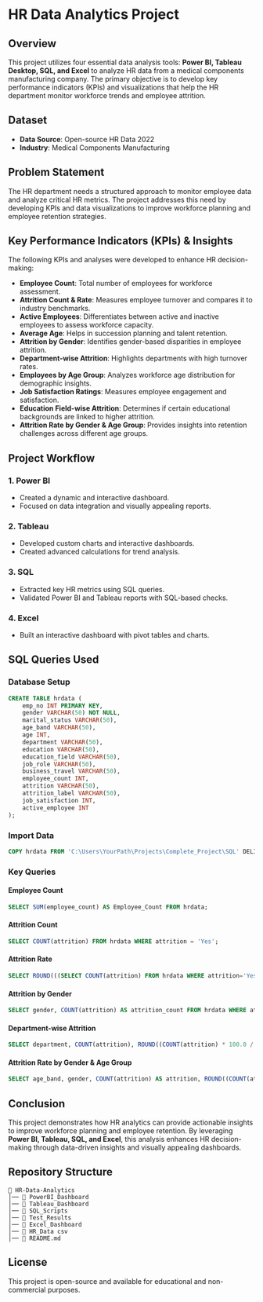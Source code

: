 # HR Data Analytics Project

## Overview
This project utilizes four essential data analysis tools: **Power BI, Tableau Desktop, SQL, and Excel** to analyze HR data from a medical components manufacturing company. The primary objective is to develop key performance indicators (KPIs) and visualizations that help the HR department monitor workforce trends and employee attrition.

## Dataset
- **Data Source**: Open-source HR Data 2022
- **Industry**: Medical Components Manufacturing

## Problem Statement
The HR department needs a structured approach to monitor employee data and analyze critical HR metrics. The project addresses this need by developing KPIs and data visualizations to improve workforce planning and employee retention strategies.

## Key Performance Indicators (KPIs) & Insights
The following KPIs and analyses were developed to enhance HR decision-making:

- **Employee Count**: Total number of employees for workforce assessment.
- **Attrition Count & Rate**: Measures employee turnover and compares it to industry benchmarks.
- **Active Employees**: Differentiates between active and inactive employees to assess workforce capacity.
- **Average Age**: Helps in succession planning and talent retention.
- **Attrition by Gender**: Identifies gender-based disparities in employee attrition.
- **Department-wise Attrition**: Highlights departments with high turnover rates.
- **Employees by Age Group**: Analyzes workforce age distribution for demographic insights.
- **Job Satisfaction Ratings**: Measures employee engagement and satisfaction.
- **Education Field-wise Attrition**: Determines if certain educational backgrounds are linked to higher attrition.
- **Attrition Rate by Gender & Age Group**: Provides insights into retention challenges across different age groups.

## Project Workflow
### 1. Power BI
- Created a dynamic and interactive dashboard.
- Focused on data integration and visually appealing reports.

### 2. Tableau
- Developed custom charts and interactive dashboards.
- Created advanced calculations for trend analysis.

### 3. SQL
- Extracted key HR metrics using SQL queries.
- Validated Power BI and Tableau reports with SQL-based checks.

### 4. Excel
- Built an interactive dashboard with pivot tables and charts.

## SQL Queries Used
### Database Setup
```sql
CREATE TABLE hrdata (
    emp_no INT PRIMARY KEY,
    gender VARCHAR(50) NOT NULL,
    marital_status VARCHAR(50),
    age_band VARCHAR(50),
    age INT,
    department VARCHAR(50),
    education VARCHAR(50),
    education_field VARCHAR(50),
    job_role VARCHAR(50),
    business_travel VARCHAR(50),
    employee_count INT,
    attrition VARCHAR(50),
    attrition_label VARCHAR(50),
    job_satisfaction INT,
    active_employee INT
);
```

### Import Data
```sql
COPY hrdata FROM 'C:\Users\YourPath\Projects\Complete_Project\SQL' DELIMITER ',' CSV HEADER;
```

### Key Queries
#### Employee Count
```sql
SELECT SUM(employee_count) AS Employee_Count FROM hrdata;
```

#### Attrition Count
```sql
SELECT COUNT(attrition) FROM hrdata WHERE attrition = 'Yes';
```

#### Attrition Rate
```sql
SELECT ROUND(((SELECT COUNT(attrition) FROM hrdata WHERE attrition='Yes') / SUM(employee_count)) * 100, 2) FROM hrdata;
```

#### Attrition by Gender
```sql
SELECT gender, COUNT(attrition) AS attrition_count FROM hrdata WHERE attrition='Yes' GROUP BY gender ORDER BY COUNT(attrition) DESC;
```

#### Department-wise Attrition
```sql
SELECT department, COUNT(attrition), ROUND((COUNT(attrition) * 100.0 / (SELECT COUNT(attrition) FROM hrdata WHERE attrition = 'Yes')), 2) AS pct FROM hrdata WHERE attrition='Yes' GROUP BY department ORDER BY COUNT(attrition) DESC;
```

#### Attrition Rate by Gender & Age Group
```sql
SELECT age_band, gender, COUNT(attrition) AS attrition, ROUND((COUNT(attrition) * 100.0 / (SELECT COUNT(attrition) FROM hrdata WHERE attrition = 'Yes')), 2) AS pct FROM hrdata WHERE attrition = 'Yes' GROUP BY age_band, gender ORDER BY age_band, gender DESC;
```

## Conclusion
This project demonstrates how HR analytics can provide actionable insights to improve workforce planning and employee retention. By leveraging **Power BI, Tableau, SQL, and Excel**, this analysis enhances HR decision-making through data-driven insights and visually appealing dashboards.

## Repository Structure
```
📂 HR-Data-Analytics
│── 📁 PowerBI_Dashboard
│── 📁 Tableau_Dashboard
│── 📁 SQL_Scripts
│── 📁 Test_Results
│── 📁 Excel_Dashboard
│── 📁 HR_Data csv
│── 📜 README.md
```

## License
This project is open-source and available for educational and non-commercial purposes.
